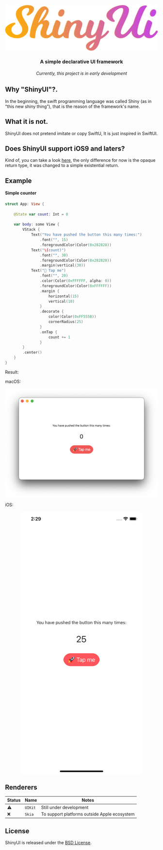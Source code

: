 
<p align="center">
  <img src="https://github.com/AngelLandoni/ShinyUI/blob/main/Assets/Readme/ShinyUI.png">
</p>

<h3 align="center">A simple declarative UI framework</h3>
<h6 align="center">Currently, this project is in early development</h6>

## Why "ShinyUI"?.

In the beginning, the swift programming language was called Shiny (as in “this new shiny thing”), that is the reason of the framework's name.

## What it is not.

ShinyUI does not pretend imitate or copy SwiftU, It is just inspired in SwiftUI.

## Does ShinyUI support iOS9 and laters?

Kind of, you can take a look [here](https://github.com/AngelLandoni/ShinyUI/tree/feature/from-iOS-9), the only difference for now is the opaque return type, it was changed to a simple existential return.

## Example

#### Simple counter

```swift
struct App: View {
    
    @State var count: Int = 0
    
    var body: some View {
        VStack {
            Text("You have pushed the button this many times:")
                .font("", 15)
                .foregroundColor(Color(0x282828))
            Text("\(count)")
                .font("", 30)
                .foregroundColor(Color(0x282828))
                .margin(vertical(30))
            Text("🚀 Tap me")
                .font("", 20)
                .color(Color(0xFFFFFF, alpha: 0))
                .foregroundColor(Color(0xFFFFFF))
                .margin {
                    horizontal(15)
                    vertical(10)
                }
                .decorate {
                    color(Color(0xFF555B))
                    cornerRadius(25)
                }
                .onTap {
                    count += 1
                }
        }
        .center()
    }
}
```

Result:

macOS:

<center><img src="https://github.com/AngelLandoni/ShinyUI/blob/main/Assets/Readme/ExampleMacOS.png" width="600" align="center" /></center>

iOS:

<center><img src="https://github.com/AngelLandoni/ShinyUI/blob/main/Assets/Readme/ExampleiOS.png" width="400" align="center" /></center>

## Renderers

| Status | Name | Notes |
| --- | --- | --- |
| ⚠️ | `UIKit` | Still under development |
| ❌ | `Skia` | To support platforms outside Apple ecosystem |

## License

ShinyUI is released under the [BSD License](https://github.com/AngelLandoni/ShinyUI/blob/main/BSD-3-CLAUSE-LICENSE.txt).
